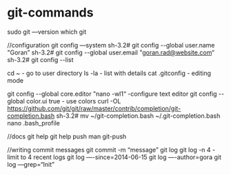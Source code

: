 # git-commands

sudo git —version
which git


//configuration
git config —system
sh-3.2# git config --global user.name "Goran”
sh-3.2# git config --global user.email "goran.rad@website.com“
sh-3.2# git config --list


cd ~    - go to user directory
ls -la  - list with details
cat .gitconfig - editing mode

git config --global core.editor "nano -wl1“ -configure text editor
git config --global color.ui true - use colors
curl -OL https://github.com/git/git/raw/master/contrib/completion/git-completion.bash
sh-3.2# mv ~/git-completion.bash ~/.git-completion.bash
nano .bash_profile


//docs
git help
git help push
man git-push


//writing commit messages
git commit -m “message”
git log
git log -n 4  - limit to 4 recent logs
git log —-since=2014-06-15
git log —-author=gora
git log —grep=“Init”

